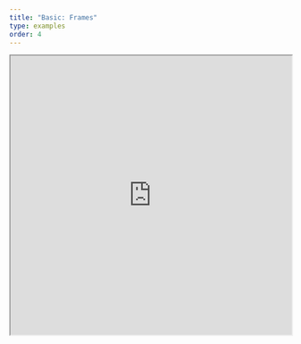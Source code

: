 ```yaml
---
title: "Basic: Frames"
type: examples
order: 4
---
```


<iframe class="example__iframe" width="100%" height="500" src="https://aframevr.github.io/aframe/examples/frames/" allowfullscreen="yes"></iframe>
